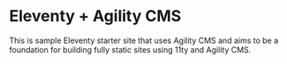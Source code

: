 # Eleventy + Agility CMS
This is sample Eleventy starter site that uses Agility CMS and aims to be a foundation for building fully static sites using 11ty and Agility CMS.
